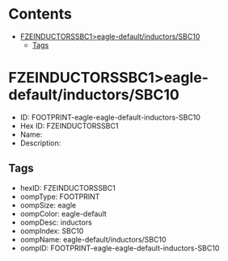 



Contents
========

* [FZEINDUCTORSSBC1>eagle-default/inductors/SBC10](#fzeinductorssbc1eagle-defaultinductorssbc10)
	* [Tags](#tags)

# FZEINDUCTORSSBC1>eagle-default/inductors/SBC10

- ID: FOOTPRINT-eagle-eagle-default-inductors-SBC10
- Hex ID: FZEINDUCTORSSBC1
- Name: 
- Description: 

## Tags

- hexID: FZEINDUCTORSSBC1
- oompType: FOOTPRINT
- oompSize: eagle
- oompColor: eagle-default
- oompDesc: inductors
- oompIndex: SBC10
- oompName: eagle-default/inductors/SBC10
- oompID: FOOTPRINT-eagle-eagle-default-inductors-SBC10
